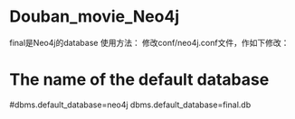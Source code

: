 # Douban_movie_Neo4j
final是Neo4j的database
使用方法：
修改conf/neo4j.conf文件，作如下修改：

# The name of the default database
#dbms.default_database=neo4j
dbms.default_database=final.db

